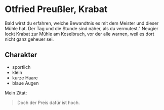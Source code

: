 # Otfried Preußler, Krabat

Bald wirst du erfahren, welche Bewandtnis es mit dem Meister und dieser Mühle hat. Der Tag und die Stunde sind näher, als du vermutest." Neugier lockt Krabat zur Mühle am Koselbruch, vor der alle warnen, weil es dort nicht ganz geheuer sei. 

## Charakter

* sportlich
* klein
* kurze Haare
* blaue Augen

Mein Zitat: 

> Doch der Preis dafür ist hoch.


